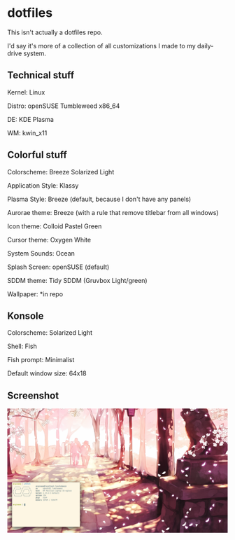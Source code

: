 # dotfiles

This isn't actually a dotfiles repo.

I'd say it's more of a collection of all customizations I made to my daily-drive system.


## Technical stuff

Kernel: Linux

Distro: openSUSE Tumbleweed x86_64

DE: KDE Plasma

WM: kwin_x11


## Colorful stuff

Colorscheme: Breeze Solarized Light

Application Style: Klassy

Plasma Style: Breeze (default, because I don't have any panels)

Aurorae theme: Breeze (with a rule that remove titlebar from all windows)

Icon theme: Colloid Pastel Green

Cursor theme: Oxygen White

System Sounds: Ocean

Splash Screen: openSUSE (default)

SDDM theme: Tidy SDDM (Gruvbox Light/green)



Wallpaper: *in repo


## Konsole

Colorscheme: Solarized Light

Shell: Fish

Fish prompt: Minimalist

Default window size: 64x18

## Screenshot

![image](https://github.com/angieaaw/dotfiles/blob/main/Screenshot_20250315_104002.png)
